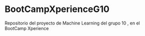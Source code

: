 # BootCampXperienceG10
Repositorio del proyecto de Machine Learning del grupo 10 , en el BootCamp Xperience
